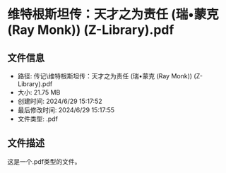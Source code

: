 ﻿# 维特根斯坦传：天才之为责任 (瑞•蒙克 (Ray Monk)) (Z-Library).pdf

## 文件信息
- 路径: 传记\维特根斯坦传：天才之为责任 (瑞•蒙克 (Ray Monk)) (Z-Library).pdf
- 大小: 21.75 MB
- 创建时间: 2024/6/29 15:17:52
- 最后修改时间: 2024/6/29 15:17:55
- 文件类型: .pdf

## 文件描述
这是一个.pdf类型的文件。

